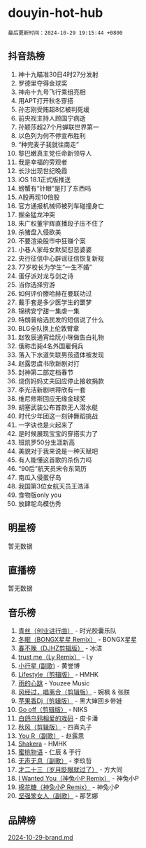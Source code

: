 # douyin-hot-hub

`最后更新时间：2024-10-29 19:15:44 +0800`

## 抖音热榜

1. 神十九瞄准30日4时27分发射
1. 罗德里夺得金球奖
1. 神舟十九号飞行乘组亮相
1. 用APT打开秋冬穿搭
1. 孙志刚受贿超8亿被判死缓
1. 前央视主持人顾国宁病逝
1. 孙颖莎超27个月蝉联世界第一
1. 以色列为何不停宣布胜利
1. “种完麦子我就往南走”
1. 黎巴嫩真主党任命新领导人
1. 我是幸福的旁观者
1. 长沙出现世纪晚霞
1. iOS 18.1正式版推送
1. 螃蟹有“针眼”是打了东西吗
1. A股再现10倍股
1. 官方通报机械师被列车碰撞身亡
1. 掘金猛龙冲突
1. 朱广权董宇辉直播段子压不住了
1. 杀猪盘入侵欧美
1. 不要渲染股市中狂赚个案
1. 小巷人家母女默契怼恶婆婆
1. 央行征信中心辟谣征信恢复新规
1. 77岁校长为学生“一生不婚”
1. 蛋仔派对龙与剑之诗
1. 当你选择穷游
1. 如何评价滕哈赫在曼联功过
1. 戴手套是多少医学生的噩梦
1. 锦绣安宁甜一集虐一集
1. 特朗普给选民发的短信说了什么
1. BLG全队换上伦敦臂章
1. 赵牧辰通宵给阮小咪做告白礼物
1. 俄称击毙4名外国雇佣兵
1. 落入下水道失联男孩遗体被发现
1. 赵露思虞书欣新剧对打
1. 封神第二部定档春节
1. 烧伤妈妈丈夫回应停止接收捐款
1. 李光洁新剧哄蒋欣有一套
1. 维尼修斯回应无缘金球奖
1. 胡塞武装公布首款无人潜水艇
1. 时代少年团这一刻钟舞蹈挑战
1. 一字诀也是火起来了
1. 是时候展现宝宝的穿搭实力了
1. 班凯罗50分生涯新高
1. 美貌对于我来说是一种天赋吧
1. 有人能懂这首歌的杀伤力吗
1. “90后”航天员宋令东简历
1. 南瓜入侵蛋仔岛
1. 我国第3位女航天员王浩泽
1. 食物版only you
1. 放肆鸵鸟模仿秀

## 明星榜

暂无数据

## 直播榜

暂无数据

## 音乐榜

1. [青丝（创业进行曲）](https://sf5-hl-cdn-tos.douyinstatic.com/obj/tos-cn-ve-2774/ooYARJB5iBRNhCOkDsS3BAKW91CIMoQfwzwKLi) - 时光胶囊乐队
1. [冬眠（BONGX星星 Remix）](https://sf5-hl-cdn-tos.douyinstatic.com/obj/tos-cn-ve-2774/oMCfFFoE3LwQ7agAgOIG4ieExqkeAsxNBEkLdz) - BONGX星星
1. [春不晚（DJHZ剪辑版）](https://sf3-cdn-tos.douyinstatic.com/obj/tos-cn-ve-2774/osEZa7YZ6wNo9QDABgfGFaCQKRQTNafsBJDnKt) - 冰洁
1. [trust me（Ly Remix）](https://sf6-cdn-tos.douyinstatic.com/obj/tos-cn-ve-2774/oUo1M8fz5AfmMSExABQQKFE0eCMWgsiccfqrMA) - Ly
1. [小行星 (副歌)](https://sf5-hl-cdn-tos.douyinstatic.com/obj/tos-cn-ve-2774/oArWEvgkJwVsB0KMIw6iBsAoHAciIjJqzWeTQr) - 黄誉博
1. [Lifestyle（剪辑版）](https://sf3-cdn-tos.douyinstatic.com/obj/tos-cn-ve-2774/owfqGgjwG3V5lCLaAIezFMeg3LtuKNBaZKgzPV) - HMHK
1. [雨的心跳](https://sf3-cdn-tos.douyinstatic.com/obj/tos-cn-ve-2774/o0vI5NZuiJgxWIQQFhXO0RTrsiIAsBSiMIECz) - Youzee Music
1. [风经过，唱离合（剪辑版）](https://sf5-hl-cdn-tos.douyinstatic.com/obj/tos-cn-ve-2774/okllg5DG2MmUF3aiiDfBZx6ZLvfwOTtbCEAHyI) - 婉枫 & 张朕
1. [苹果香Dj（剪辑版）](https://sf5-hl-cdn-tos.douyinstatic.com/obj/tos-cn-ve-2774/oEeIEQbYGAOspCTRAIeYF4Ok8LgZ8NBaRe4ztR) - 黑大婶回乡带娃
1. [Go off（剪辑版）](https://sf5-hl-cdn-tos.douyinstatic.com/obj/tos-cn-ve-2774/oYLJZTCGnIQBt2BsMBCFksOEMnDQesCr2gfZ7N) - NIKS
1. [白鸽乌鸦相爱的戏码](https://sf3-cdn-tos.douyinstatic.com/obj/tos-cn-ve-2774/oMVVEf6eDAOmFtNtCsEqKpIorBDM8Nkg6TZRqC) - 皮卡潘
1. [秋风（剪辑版）](https://sf6-cdn-tos.douyinstatic.com/obj/tos-cn-ve-2774/ocGaU84LfAfzMd2wbXdQFpCGhBiXg82JNMRRie) - 四熹丸子
1. [You R（副歌）](https://sf5-hl-cdn-tos.douyinstatic.com/obj/tos-cn-ve-2774/oc0MZn9aEfLkCFLIxKQQcgBjS9mBBuDttYPfZ1) - 赵露思
1. [Shakera](https://sf3-cdn-tos.douyinstatic.com/obj/tos-cn-ve-2774/ocKtEBgQ8FiQCBDf3nj9Z9gEGEQ4fAZDYEocLY) - HMHK
1. [蜜桃物语](https://sf6-cdn-tos.douyinstatic.com/obj/tos-cn-ve-2774/oIhOSCZtIACtYU4XQkngiW9kCBfVD1Fz9IYeqL) - 仁辰 & 于行
1. [无声无息（副歌）](https://sf5-hl-cdn-tos.douyinstatic.com/obj/tos-cn-ve-2774/osmzBBdYMBoz2NHW7AYiZEErnITswCiYzuA3Nf) - 李玖哲
1. [才二十三（岁月眨眼就过了）](https://sf3-cdn-tos.douyinstatic.com/obj/tos-cn-ve-2774/oYAvkTrUXEBMWYUbL3nl8i01MJ5skiIZASC2H) - 方大同
1. [I Wanted You（神兔小P Remix）](https://sf3-cdn-tos.douyinstatic.com/obj/tos-cn-ve-2774/o4CAubmDQdZeEkstFnCvKIMDag8D2BSBOjfNuh) - 神兔小P
1. [棉花糖（神兔小P Remix）](https://sf5-hl-cdn-tos.douyinstatic.com/obj/tos-cn-ve-2774/o0pEDf1GaEfEYJ1FbgOAFCITQ1zeFD3kgBWGcG) - 神兔小P
1. [坚强笨女人（副歌）](https://sf5-hl-cdn-tos.douyinstatic.com/obj/tos-cn-ve-2774/ospNInQiZvGWyBVg5zkNsAMct5uJIg1CrZiPL) - 那艺娜

## 品牌榜

[2024-10-29-brand.md](2024-10-29-brand.md)

